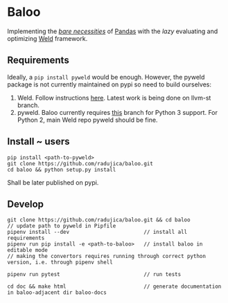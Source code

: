 # Baloo

Implementing the [*bare necessities*](https://www.youtube.com/watch?v=08NlhjpVFsU) 
of [Pandas](https://pandas.pydata.org/) with the *lazy* evaluating
and optimizing [Weld](https://github.com/weld-project/weld) framework.

## Requirements
Ideally, a `pip install pyweld` would be enough. However, the pyweld package is not currently maintained on pypi 
so need to build ourselves:

1) Weld. Follow instructions [here](https://github.com/weld-project/weld). Latest work is being done on llvm-st branch.
2) pyweld. Baloo currently requires [this](https://github.com/radujica/weld/tree/pyweld3) branch for Python 3 support. 
For Python 2, main Weld repo pyweld should be fine. 

## Install ~ users
    pip install <path-to-pyweld>
    git clone https://github.com/radujica/baloo.git
    cd baloo && python setup.py install
    
Shall be later published on pypi.

## Develop
    git clone https://github.com/radujica/baloo.git && cd baloo
    // update path to pyweld in Pipfile
    pipenv install --dev                        // install all requirements
    pipenv run pip install -e <path-to-baloo>   // install baloo in editable mode
    // making the convertors requires running through correct python version, i.e. through pipenv shell
    
    pipenv run pytest                           // run tests
    
    cd doc && make html                         // generate documentation in baloo-adjacent dir baloo-docs
